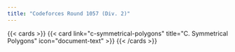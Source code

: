 ```yaml
---
title: "Codeforces Round 1057 (Div. 2)"
---
```


{{< cards >}}
  {{< card link="c-symmetrical-polygons" title="C. Symmetrical Polygons" icon="document-text" >}}
{{< /cards >}}